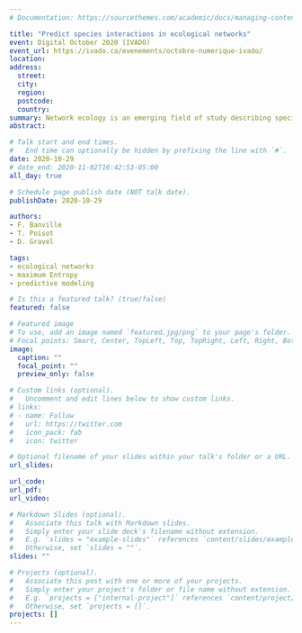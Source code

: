 ```yaml
---
# Documentation: https://sourcethemes.com/academic/docs/managing-content/

title: "Predict species interactions in ecological networks"
event: Digital October 2020 (IVADO)
event_url: https://ivado.ca/evenements/octobre-numerique-ivado/
location:
address:
  street:
  city:
  region:
  postcode:
  country:
summary: Network ecology is an emerging field of study describing species interactions (e.g., predation, pollination, and parasitism) in a biological community. Ecological networks are at the core of the functioning and stability of our environment, and their emergent structure is the result of many ecological and evolutionary processes. Under the very scarce data regime characterizing network ecology, predicting the emergent structure of ecological networks is an important task that would make the large-scale analysis of ecological networks accessible. In this talk, I will show how to predict the total number of interactions in food webs using a beta-binomial model. This model outperforms all previous attempts to predict the number of interactions in food webs while respecting biological constraints. I will then show how to use this model and the principle of maximum entropy to predict other aspects of food-web structure, with a strong emphasis on the degree distribution. I will conclude my presentation with potential applications of this method, including the simulation of the impacts of climate change and habitat loss on the structure of ecological networks.
abstract:

# Talk start and end times.
#   End time can optionally be hidden by prefixing the line with `#`.
date: 2020-10-29
# date_end: 2020-11-02T16:42:53-05:00
all_day: true

# Schedule page publish date (NOT talk date).
publishDate: 2020-10-29

authors:
- F. Banville
- T. Poisot
- D. Gravel

tags:
- ecological networks
- maximum Entropy
- predictive modeling

# Is this a featured talk? (true/false)
featured: false

# Featured image
# To use, add an image named `featured.jpg/png` to your page's folder.
# Focal points: Smart, Center, TopLeft, Top, TopRight, Left, Right, BottomLeft, Bottom, BottomRight.
image:
  caption: ""
  focal_point: ""
  preview_only: false

# Custom links (optional).
#   Uncomment and edit lines below to show custom links.
# links:
# - name: Follow
#   url: https://twitter.com
#   icon_pack: fab
#   icon: twitter

# Optional filename of your slides within your talk's folder or a URL.
url_slides:

url_code:
url_pdf:
url_video:

# Markdown Slides (optional).
#   Associate this talk with Markdown slides.
#   Simply enter your slide deck's filename without extension.
#   E.g. `slides = "example-slides"` references `content/slides/example-slides.md`.
#   Otherwise, set `slides = ""`.
slides: ""

# Projects (optional).
#   Associate this post with one or more of your projects.
#   Simply enter your project's folder or file name without extension.
#   E.g. `projects = ["internal-project"]` references `content/project/deep-learning/index.md`.
#   Otherwise, set `projects = []`.
projects: []
---
```

